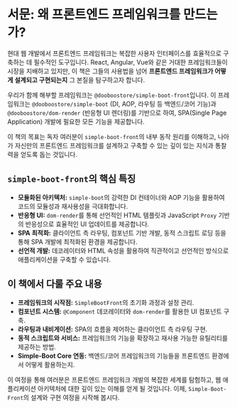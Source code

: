 # 서문: 왜 프론트엔드 프레임워크를 만드는가?

현대 웹 개발에서 프론트엔드 프레임워크는 복잡한 사용자 인터페이스를 효율적으로 구축하는 데 필수적인 도구입니다. React, Angular, Vue와 같은 거대한 프레임워크들이 시장을 지배하고 있지만, 이 책은 그들의 사용법을 넘어 **프론트엔드 프레임워크가 어떻게 설계되고 구현되는지** 그 본질을 탐구하고자 합니다.

우리가 함께 해부할 프레임워크는 `@dooboostore/simple-boot-front`입니다. 이 프레임워크는 `@dooboostore/simple-boot` (DI, AOP, 라우팅 등 백엔드/코어 기능)과 `@dooboostore/dom-render` (반응형 UI 렌더링)를 기반으로 하여, SPA(Single Page Application) 개발에 필요한 모든 기능을 제공합니다.

이 책의 목표는 독자 여러분이 `simple-boot-front`의 내부 동작 원리를 이해하고, 나아가 자신만의 프론트엔드 프레임워크를 설계하고 구축할 수 있는 깊이 있는 지식과 통찰력을 얻도록 돕는 것입니다.

## `simple-boot-front`의 핵심 특징

-   **모듈화된 아키텍처:** `simple-boot`의 강력한 DI 컨테이너와 AOP 기능을 활용하여 코드의 모듈성과 재사용성을 극대화합니다.
-   **반응형 UI:** `dom-render`를 통해 선언적인 HTML 템플릿과 JavaScript `Proxy` 기반의 반응성으로 효율적인 UI 업데이트를 제공합니다.
-   **SPA 최적화:** 클라이언트 측 라우팅, 컴포넌트 기반 개발, 동적 스크립트 로딩 등을 통해 SPA 개발에 최적화된 환경을 제공합니다.
-   **선언적 개발:** 데코레이터와 HTML 속성을 활용하여 직관적이고 선언적인 방식으로 애플리케이션을 구축할 수 있습니다.

## 이 책에서 다룰 주요 내용

-   **프레임워크의 시작점:** `SimpleBootFront`의 초기화 과정과 설정 관리.
-   **컴포넌트 시스템:** `@Component` 데코레이터와 `dom-render`를 활용한 UI 컴포넌트 구축.
-   **라우팅과 내비게이션:** SPA의 흐름을 제어하는 클라이언트 측 라우팅 구현.
-   **동적 스크립트와 서비스:** 프레임워크의 기능을 확장하고 재사용 가능한 유틸리티를 제공하는 방법.
-   **Simple-Boot Core 연동:** 백엔드/코어 프레임워크의 기능들을 프론트엔드 환경에서 어떻게 활용하는지.

이 여정을 통해 여러분은 프론트엔드 프레임워크 개발의 복잡한 세계를 탐험하고, 웹 애플리케이션 아키텍처에 대한 깊이 있는 이해를 얻게 될 것입니다. 이제, `Simple-Boot-Front`의 설계와 구현 여정을 시작해 봅시다.
